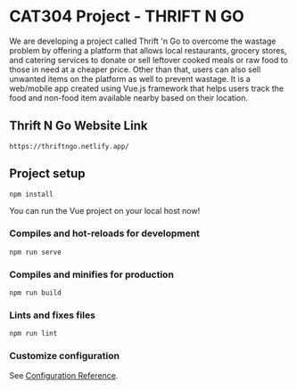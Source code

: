 # CAT304 Project - THRIFT N GO
We are developing a project called Thrift 'n Go to overcome the wastage problem by offering a platform that allows local restaurants, grocery stores, and catering services to donate or sell leftover cooked meals or raw food to those in need at a cheaper price. Other than that, users can also sell unwanted items on the platform as well to prevent wastage. It is a web/mobile app created using Vue.js framework that helps users track the food and non-food item available nearby based on their location. 

## Thrift N Go Website Link
```
https://thriftngo.netlify.app/
```

## Project setup
```
npm install
```
You can run the Vue project on your local host now!

### Compiles and hot-reloads for development
```
npm run serve
```

### Compiles and minifies for production
```
npm run build
```

### Lints and fixes files
```
npm run lint
```

### Customize configuration
See [Configuration Reference](https://cli.vuejs.org/config/).
